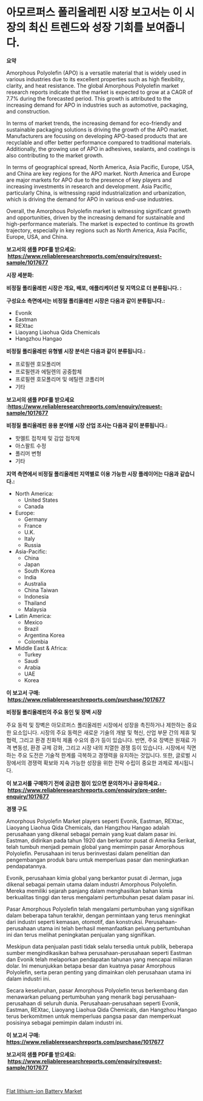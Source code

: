 <p><h1>아모르퍼스 폴리올레핀 시장 보고서는 이 시장의 최신 트렌드와 성장 기회를 보여줍니다.</h1></p><p><strong>요약</strong></p>
<p><p>Amorphous Polyolefin (APO) is a versatile material that is widely used in various industries due to its excellent properties such as high flexibility, clarity, and heat resistance. The global Amorphous Polyolefin market research reports indicate that the market is expected to grow at a CAGR of 7.7% during the forecasted period. This growth is attributed to the increasing demand for APO in industries such as automotive, packaging, and construction.</p><p>In terms of market trends, the increasing demand for eco-friendly and sustainable packaging solutions is driving the growth of the APO market. Manufacturers are focusing on developing APO-based products that are recyclable and offer better performance compared to traditional materials. Additionally, the growing use of APO in adhesives, sealants, and coatings is also contributing to the market growth.</p><p>In terms of geographical spread, North America, Asia Pacific, Europe, USA, and China are key regions for the APO market. North America and Europe are major markets for APO due to the presence of key players and increasing investments in research and development. Asia Pacific, particularly China, is witnessing rapid industrialization and urbanization, which is driving the demand for APO in various end-use industries.</p><p>Overall, the Amorphous Polyolefin market is witnessing significant growth and opportunities, driven by the increasing demand for sustainable and high-performance materials. The market is expected to continue its growth trajectory, especially in key regions such as North America, Asia Pacific, Europe, USA, and China.</p></p>
<p><strong>보고서의 샘플 PDF를 받으세요: &nbsp;<a href="https://www.reliableresearchreports.com/enquiry/request-sample/1017677">https://www.reliableresearchreports.com/enquiry/request-sample/1017677</a></strong></p>
<p><strong>시장 세분화:</strong></p>
<p><strong> 비정질 폴리올레핀 시장은 개요, 배포, 애플리케이션 및 지역으로 더 분류됩니다. :</strong></p>
<p><strong>구성요소 측면에서는 비정질 폴리올레핀 시장은 다음과 같이 분류됩니다.:</strong></p>
<p><ul><li>Evonik</li><li>Eastman</li><li>REXtac</li><li>Liaoyang Liaohua Qida Chemicals</li><li>Hangzhou Hangao</li></ul></p>
<p><strong> 비정질 폴리올레핀 유형별 시장 분석은 다음과 같이 분류됩니다.:</strong></p>
<p><ul><li>프로필렌 호모폴리머</li><li>프로필렌과 에틸렌의 공중합체</li><li>프로필렌 호모폴리머 및 에틸렌 코폴리머</li><li>기타</li></ul></p>
<p><strong>보고서의 샘플 PDF를 받으세요 :<a href="https://www.reliableresearchreports.com/enquiry/request-sample/1017677">https://www.reliableresearchreports.com/enquiry/request-sample/1017677</a></strong></p>
<p><strong> 비정질 폴리올레핀 응용 분야별 시장 산업 조사는 다음과 같이 분류됩니다.:</strong></p>
<p><ul><li>핫멜트 접착제 및 감압 접착제</li><li>아스팔트 수정</li><li>폴리머 변형</li><li>기타</li></ul></p>
<p><strong>지역 측면에서 비정질 폴리올레핀 지역별로 이용 가능한 시장 플레이어는 다음과 같습니다.:</strong></p>
<p><ul>
    <li>
        North America:
        <ul>
            <li>United States</li>
            <li>Canada</li>
        </ul>
    </li>
    <li>
        Europe:
        <ul>
            <li>Germany</li>
            <li>France</li>
            <li>U.K.</li>
            <li>Italy</li>
            <li>Russia</li>
        </ul>
    </li>
    <li>
        Asia-Pacific:
        <ul>
            <li>China</li>
            <li>Japan</li>
            <li>South Korea</li>
            <li>India</li>
            <li>Australia</li>
            <li>China Taiwan</li>
            <li>Indonesia</li>
            <li>Thailand</li>
            <li>Malaysia</li>
        </ul>
    </li>
    <li>
        Latin America:
        <ul>
            <li>Mexico</li>
            <li>Brazil</li>
            <li>Argentina Korea</li>
            <li>Colombia</li>
        </ul>
    </li>
    <li>
        Middle East & Africa:
        <ul>
            <li>Turkey</li>
            <li>Saudi</li>
            <li>Arabia</li>
            <li>UAE</li>
            <li>Korea</li>
        </ul>
    </li>
    </ul></p>
<p><strong>이 보고서 구매: &nbsp;<a href="https://www.reliableresearchreports.com/purchase/1017677">https://www.reliableresearchreports.com/purchase/1017677</a></strong></p>
<p><strong>비정질 폴리올레핀의 주요 동인 및 장벽 시장</strong></p>
<p><p>주요 동력 및 장벽은 아모르퍼스 폴리올레핀 시장에서 성장을 촉진하거나 제한하는 중요한 요소입니다. 시장의 주요 동력은 새로운 기술의 개발 및 혁신, 산업 부문 간의 제휴 및 협력, 그리고 환경 친화적 제품 수요의 증가 등이 있습니다. 반면, 주요 장벽은 원재료 가격 변동성, 환경 규제 강화, 그리고 시장 내의 치열한 경쟁 등이 있습니다. 시장에서 직면하는 주요 도전은 기술적 한계를 극복하고 경쟁력을 유지하는 것입니다. 또한, 글로벌 시장에서의 경쟁력 확보와 지속 가능한 성장을 위한 전략 수립이 중요한 과제로 제시됩니다.</p></p>
<p><strong>이 보고서를 구매하기 전에 궁금한 점이 있으면 문의하거나 공유하세요.: &nbsp;<a href="https://www.reliableresearchreports.com/enquiry/pre-order-enquiry/1017677">https://www.reliableresearchreports.com/enquiry/pre-order-enquiry/1017677</a></strong></p>
<p><strong>경쟁 구도</strong></p>
<p><p>Amorphous Polyolefin Market players seperti Evonik, Eastman, REXtac, Liaoyang Liaohua Qida Chemicals, dan Hangzhou Hangao adalah perusahaan yang dikenal sebagai pemain yang kuat dalam pasar ini. Eastman, didirikan pada tahun 1920 dan berkantor pusat di Amerika Serikat, telah tumbuh menjadi pemain global yang memimpin pasar Amorphous Polyolefin. Perusahaan ini terus berinvestasi dalam penelitian dan pengembangan produk baru untuk memperluas pasar dan meningkatkan pendapatannya.</p><p>Evonik, perusahaan kimia global yang berkantor pusat di Jerman, juga dikenal sebagai pemain utama dalam industri Amorphous Polyolefin. Mereka memiliki sejarah panjang dalam menghasilkan bahan kimia berkualitas tinggi dan terus mengalami pertumbuhan pesat dalam pasar ini.</p><p>Pasar Amorphous Polyolefin telah mengalami pertumbuhan yang signifikan dalam beberapa tahun terakhir, dengan permintaan yang terus meningkat dari industri seperti kemasan, otomotif, dan konstruksi. Perusahaan-perusahaan utama ini telah berhasil memanfaatkan peluang pertumbuhan ini dan terus melihat peningkatan penjualan yang signifikan.</p><p>Meskipun data penjualan pasti tidak selalu tersedia untuk publik, beberapa sumber mengindikasikan bahwa perusahaan-perusahaan seperti Eastman dan Evonik telah melaporkan pendapatan tahunan yang mencapai miliaran dolar. Ini menunjukkan betapa besar dan kuatnya pasar Amorphous Polyolefin, serta peran penting yang dimainkan oleh perusahaan utama ini dalam industri ini.</p><p>Secara keseluruhan, pasar Amorphous Polyolefin terus berkembang dan menawarkan peluang pertumbuhan yang menarik bagi perusahaan-perusahaan di seluruh dunia. Perusahaan-perusahaan seperti Evonik, Eastman, REXtac, Liaoyang Liaohua Qida Chemicals, dan Hangzhou Hangao terus berkomitmen untuk memperluas pangsa pasar dan memperkuat posisinya sebagai pemimpin dalam industri ini.</p></p>
<p><strong>이 보고서 구매: &nbsp; <a href="https://www.reliableresearchreports.com/purchase/1017677">https://www.reliableresearchreports.com/purchase/1017677</a></strong></p>
<p><strong>보고서의 샘플 PDF를 받으세요: &nbsp;<a href="https://www.reliableresearchreports.com/enquiry/request-sample/1017677">https://www.reliableresearchreports.com/enquiry/request-sample/1017677</a></strong><strong></strong></p>
<p>&nbsp;</p>
<p><p><a href="https://github.com/ChiragRP21/Market-Research-Report-List-4/blob/main/flat-lithium-ion-battery-market.md">Flat lithium-ion Battery Market</a></p></p>